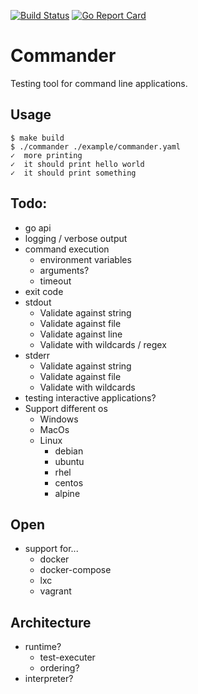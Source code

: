 [![Build Status](https://travis-ci.org/SimonBaeumer/commander.svg?branch=master)](https://travis-ci.org/SimonBaeumer/commander)
[![Go Report Card](https://goreportcard.com/badge/github.com/SimonBaeumer/commander)](https://goreportcard.com/report/github.com/SimonBaeumer/commander)

# Commander

Testing tool for command line applications.

## Usage

```
$ make build
$ ./commander ./example/commander.yaml
✓  more printing
✓  it should print hello world
✓  it should print something
```

## Todo:
 - go api
 - logging / verbose output
 - command execution
   - environment variables
   - arguments?
   - timeout
 - exit code
 - stdout
    - Validate against string
    - Validate against file
    - Validate against line
    - Validate with wildcards / regex
 - stderr
    - Validate against string
    - Validate against file
    - Validate with wildcards
 - testing interactive applications?
 - Support different os
   - Windows
   - MacOs
   - Linux
      - debian
      - ubuntu
      - rhel
      - centos
      - alpine
      
## Open

 - support for...
    - docker
    - docker-compose
    - lxc
    - vagrant

## Architecture

 - runtime?
     - test-executer
     - ordering?
 - interpreter?
